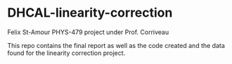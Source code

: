# DHCAL-linearity-correction
Felix St-Amour PHYS-479 project under Prof. Corriveau

This repo contains the final report as well as the code created and the data found for the linearity correction project.
